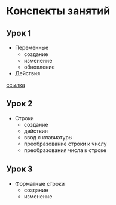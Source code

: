 # Конспекты занятий 

## Урок 1
* Переменные
  - создание
  - изменение
  - обновление
* Действия

[ссылка](./Урок_1/)

## Урок 2
* Строки
  - создание
  - действия
  - ввод с клавиатуры
  - преобразование строки к числу
  - преобразования числа к строке

## Урок 3
* Форматные строки
  - создание
  - изменение
